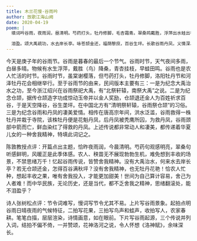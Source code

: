 ```yaml
---
title: 木兰花慢·谷雨吟
author: 放歌江海山阙
date: 2020-04-19
poem: |
  填词吟谷雨，夜雨润，昼清明。芍药打头，牡丹修脚，毛杏霜青。翠桑鸣戴胜，浮萍出水蛙出行。风暖秧苗正绿，农人耕种田町。

  泪盈。颂大禹疏功，水去岸长亭。咏苍颉金还，福荫黎庶，百谷生坪。长歌谷雨丹凤，义情深、碧血染魁英。禹颉千年节祭，花神河洛相迎！
---
```


今天是庚子年的谷雨节。谷雨是暮春的最后一个节气。谷雨时节，天气夜间多雨，白昼多晴。物候有水生浮萍，戴胜（鸟）降桑，青杏挂枝，早蛙田鸣。谷雨也是农人忙活的时节。谷雨时节，虽棠谢樱落，但芍药打头，牡丹修脚，洛阳牡丹节和河泽牡丹花会相继举行。至于谷雨节的由来，民间版本主要有三：一是为纪念大禹治水之功，至今浙江绍兴在谷雨祭祀大禹，有“北祭轩辕，南祭大禹”之说。二是为纪念仓颉，据传仓颉造字功成惊动玉帝并以金人奖励，仓颉退还金人为百姓祈求百谷，于是天空降谷，谷生垄坪。在中国北方有“清明祭轩辕，谷雨祭仓颉”的习俗。三是为纪念谷雨和丹凤的凄美爱情。相传在唐高宗年间，洪水泛滥，谷雨救得一株牡丹并栽于寺院，该株牡丹便是花魁丹凤，后丹凤被秃鹰所囚，为救丹凤，谷雨颈部中箭而亡，鲜血染红了得救的丹凤。上述传说都非常动人和凄美，都传递着华夏儿女的一种舍我精神，特填此词记之。

陈敦教授点评：开篇点出主题，恰昨夜雨润，今晨清明。芍药句观感明亮，翠桑句听感鲜明，风暖正是此季体感。农人、秧苗无不展现勃勃生机，难免想到丰收的场景，不禁思绪万千！忆起谷雨传说，皆赞舍我精神。没有大禹治水，何来水去岸长亭？若无仓颉还金，怎得百谷满秋坪？没有舍我精神，也无牡丹花艳！恰农人忙种，想起丰收之果，唯有舍我投入，才能更加甜美！世间为自己算计容易，舍己为人者难！而中华民族，无论历史，还是当代，都不乏舍我之精神，思绪翻滚处，能不泪盈乎？

诗人张树松点评：节令词难写，慢词写节令尤其不易。上片写谷雨景象。起拍点明谷雨日晴夜雨的气候特征，二拍写花果，三拍写鸟声和蛙声，收拍写人，农家春耕。笔笔白描，层层渲染，诗情画意，如在眼前。下片写谷雨起源，三个传说并列入词，结拍不偏不倚，一并赞颂，花神洛河之说，令人怀想《洛神赋》，余味深长。
